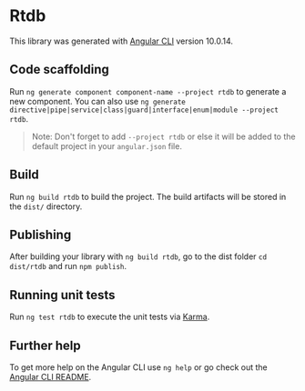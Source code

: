 # Rtdb

This library was generated with [Angular CLI](https://github.com/angular/angular-cli) version 10.0.14.

## Code scaffolding

Run `ng generate component component-name --project rtdb` to generate a new component. You can also use `ng generate directive|pipe|service|class|guard|interface|enum|module --project rtdb`.
> Note: Don't forget to add `--project rtdb` or else it will be added to the default project in your `angular.json` file. 

## Build

Run `ng build rtdb` to build the project. The build artifacts will be stored in the `dist/` directory.

## Publishing

After building your library with `ng build rtdb`, go to the dist folder `cd dist/rtdb` and run `npm publish`.

## Running unit tests

Run `ng test rtdb` to execute the unit tests via [Karma](https://karma-runner.github.io).

## Further help

To get more help on the Angular CLI use `ng help` or go check out the [Angular CLI README](https://github.com/angular/angular-cli/blob/master/README.md).
